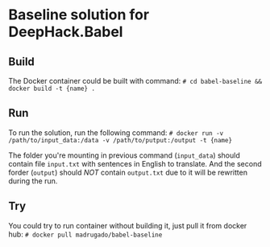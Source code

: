 # Baseline solution for DeepHack.Babel

## Build
The Docker container could be built with command:
```# cd babel-baseline && docker build -t {name} .```

## Run
To run the solution, run the following command:
```# docker run -v /path/to/input_data:/data -v /path/to/putput:/output -t {name}```

The folder you're mounting in previous command (```input_data```) should contain file ```input.txt``` with sentences in English to translate. And the second forder (```output```) should *NOT* contain ```output.txt``` due to it will be rewritten during the run.

## Try
You could try to run container without building it, just pull it from docker hub:
```# docker pull madrugado/babel-baseline```

